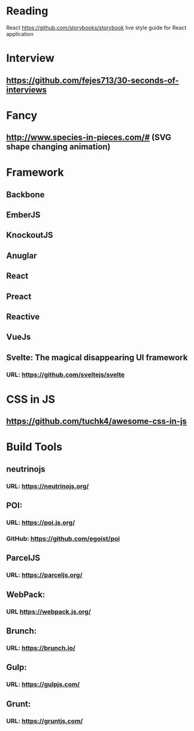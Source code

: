 # Reading

React
https://github.com/storybooks/storybook live style guide for React application 

# Interview
## https://github.com/fejes713/30-seconds-of-interviews


# Fancy
## http://www.species-in-pieces.com/# (SVG shape changing animation)

# Framework
## Backbone

## EmberJS

## KnockoutJS

## Anuglar 

## React

## Preact

## Reactive

## VueJs

## Svelte: The magical disappearing UI framework
### URL: https://github.com/sveltejs/svelte


# CSS in JS
## https://github.com/tuchk4/awesome-css-in-js


# Build Tools

## neutrinojs
### URL: https://neutrinojs.org/

## POI: 
### URL: https://poi.js.org/
### GitHub: https://github.com/egoist/poi

## ParcelJS
### URL: https://parceljs.org/

## WebPack: 
### URL https://webpack.js.org/

## Brunch: 
### URL: https://brunch.io/

## Gulp:
### URL: https://gulpjs.com/

## Grunt: 
### URL: https://gruntjs.com/


